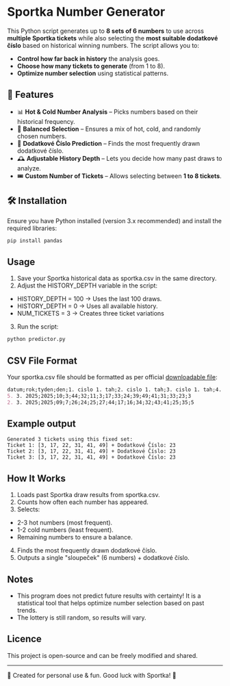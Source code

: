 # Sportka Number Generator

This Python script generates up to **8 sets of 6 numbers** to use across **multiple Sportka tickets** while also selecting the **most suitable dodatkové číslo** based on historical winning numbers. The script allows you to:
- **Control how far back in history** the analysis goes.
- **Choose how many tickets to generate** (from 1 to 8).
- **Optimize number selection** using statistical patterns.

## 🎯 Features
- 📊 **Hot & Cold Number Analysis** – Picks numbers based on their historical frequency.
- 🔀 **Balanced Selection** – Ensures a mix of hot, cold, and randomly chosen numbers.
- 🔢 **Dodatkové Číslo Prediction** – Finds the most frequently drawn dodatkové číslo.
- 🕰️ **Adjustable History Depth** – Lets you decide how many past draws to analyze.
- 🎟️ **Custom Number of Tickets** – Allows selecting between **1 to 8 tickets**.

## 🛠️ Installation
Ensure you have Python installed (version 3.x recommended) and install the required libraries:
```bash
pip install pandas
```

## Usage
1. Save your Sportka historical data as sportka.csv in the same directory.
2. Adjust the HISTORY_DEPTH variable in the script:
  - HISTORY_DEPTH = 100 → Uses the last 100 draws.
  - HISTORY_DEPTH = 0 → Uses all available history.
  - NUM_TICKETS = 3 → Creates three ticket variations
3. Run the script:

```bash
python predictor.py
```

## CSV File Format
Your sportka.csv file should be formatted as per official [downloadable file](https://www.sazka.cz/loterie/historie-cisel?game=sportka):

```markdown
datum;rok;tyden;den;1. cislo 1. tah;2. cislo 1. tah;3. cislo 1. tah;4. cislo 1. tah;5. cislo 1. tah;6. cislo 1. tah;dodatkove cislo 1. tah;1. cislo 2. tah;2. cislo 2. tah;3. cislo 2. tah;4. cislo 2. tah;5. cislo 2. tah;6. cislo 2. tah;dodatkove cislo 2. tah;
5. 3. 2025;2025;10;3;44;32;11;3;17;33;24;39;49;41;31;33;23;3
2. 3. 2025;2025;09;7;26;24;25;27;44;17;16;34;32;43;41;25;35;5
```

## Example output
```less
Generated 3 tickets using this fixed set:
Ticket 1: [3, 17, 22, 31, 41, 49] + Dodatkové Číslo: 23
Ticket 2: [3, 17, 22, 31, 41, 49] + Dodatkové Číslo: 23
Ticket 3: [3, 17, 22, 31, 41, 49] + Dodatkové Číslo: 23
```

## How It Works
1. Loads past Sportka draw results from sportka.csv.
2. Counts how often each number has appeared.
3. Selects:
  - 2-3 hot numbers (most frequent).
  - 1-2 cold numbers (least frequent).
  - Remaining numbers to ensure a balance.
4. Finds the most frequently drawn dodatkové číslo.
5. Outputs a single "sloupeček" (6 numbers) + dodatkové číslo.

## Notes
- This program does not predict future results with certainty! It is a statistical tool that helps optimize number selection based on past trends.
- The lottery is still random, so results will vary.

## Licence
This project is open-source and can be freely modified and shared.

---
📝 Created for personal use & fun. Good luck with Sportka! 🎰